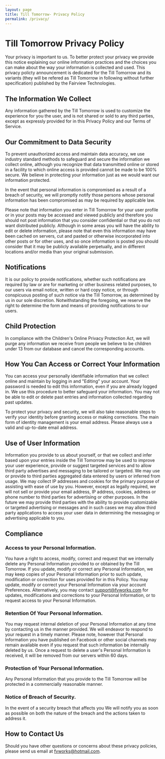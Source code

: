 ```yaml
---
layout: page
title: Till Tomorrow- Privacy Policy
permalink: /privacy/
---
```


# Till Tomorrow Privacy Policy

Your privacy is important to us. To better protect your privacy we provide this notice explaining our online information practices and
the choices you can make about the way your information is collected and used. This privacy policty announcement is dedicated for the Till
Tomorrow and its variants (they will be refered as Till Tomorrow in following without further specification) published by the Fairview Technologies.

## The Information We Collect

Any information gathered by the Till Tomorrow is used to customize the experience for you the user, and is not shared or sold to any third parties,
except as expressly provided for in this Privacy Policy and our Terms of Service. 

## Our Commitment to Data Security

To prevent unauthorized access and maintain data accuracy, we use industry standard methods to safeguard and secure the information
we collect online, although you recognize that data transmitted online or stored in a facility to which online access is provided 
cannot be made to be 100% secure. We believe in protecting your information just as we would want our information protected.

In the event that personal information is compromised as a result of a breach of security, we will promptly notify those persons 
whose personal information has been compromised as may be required by applicable law.

Please note that information you enter in Till Tomorrow for your user profile or in your posts may be accessed and viewed publicly and 
therefore you should not post information that you consider confidential or that you do not want distributed publicly. 
Although in some areas you will have the ability to edit or delete information, please note that even this information 
may have been cached on servers, cut and pasted or otherwise incorporated into other posts or for other uses, 
and so once information is posted you should consider that it may be publicly available perpetually, 
and in different locations and/or media than your original submission.

## Notifications

It is our policy to provide notifications, whether such notifications are required by law or are for marketing or other business related purposes, 
to our users via email notice, written or hard copy notice, or through conspicuous posting of such notice via the Till Tomorrow, 
as determined by us in our sole discretion. Notwithstanding the foregoing, we reserve the right to determine the form and means of providing 
notifications to our users.

## Child Protection

In compliance with the Children's Online Privacy Protection Act, we will purge any information we receive from people we believe to be children under 13 
from our database and cancel the corresponding accounts.

## How You Can Access or Correct Your Information

You can access your personally identifiable information that we collect online and maintain by logging in and "Editing" your account. 
Your password is needed to edit this information, even if you are already logged in. We use this procedure to better safeguard your information. 
You may not be able to edit or delete past entries and information collected regarding past updates.

To protect your privacy and security, we will also take reasonable steps to verify your identity before granting access or making corrections. 
The main form of identity management is your email address. Please always use a valid and up-to-date email address.

## Use of User Information

Information you provide to us about yourself, or that we collect and infer based upon your entries inside the Till Tomorrow may be used to 
improve your user experience, provide or suggest targeted services and to allow third party advertises and messaging to be tailored or targeted. 
We may use or provide to third parties aggregated data entered by users or inferred from usage. 
We may collect IP addresses and cookies for the primary purpose of assisting with ease of use by you. 
However, except as legally required, we will not sell or provide your email address, IP address, cookies, address or phone number to 
third parties for advertising or other purposes. In the future we may provide third parties with the ability to provide customizable 
or targeted advertising or messages and in such cases we may allow third party applications to access your user data in determining 
the messaging or advertising applicable to you.

## Compliance

### Access to your Personal Information. 
You have a right to access, modify, correct and request that we internally delete any Personal Information provided to or obtained by the Till Tomorrow. 
If you update, modify or correct any Personal Information, we may keep copies of your Personal Information prior to such update, 
modification or correction for uses provided for in this Policy. 
You may update, modify or correct your Personal Information via your account Preferences. 
Alternatively, you may contact support@fvworks.com for updates, modifications and corrections to your Personal Information, 
or to request access to your Personal Information.

### Retention Of Your Personal Information. 

You may request internal deletion of your Personal Information at any time by contacting us in the manner provided. 
We will endeavor to respond to your request in a timely manner. 
Please note, however that Personal Information you have published on Facebook or other social channels may remain available 
even if you request that such information be internally deleted by us. Once a request to delete a user's Personal Information is received, 
it will be removed from our servers within 60 days.

### Protection of Your Personal Information. 

Any Personal Information that you provide to the Till Tomorrow will be protected in a commercially reasonable manner.

### Notice of Breach of Security. 

In the event of a security breach that affects you We will notify you as soon as possible on both the nature of the breach 
and the actions taken to address it.

## How to Contact Us

Should you have other questions or concerns about these privacy policies, please send us email at fvworks@hotmail.com.
